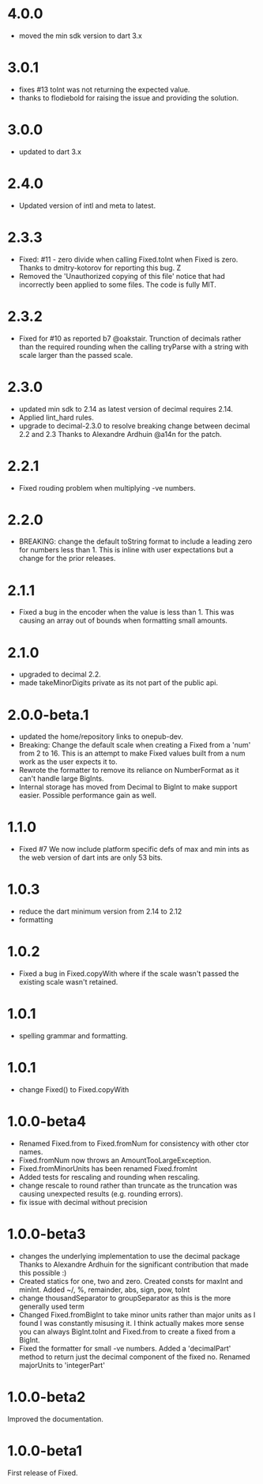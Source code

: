 # 4.0.0
- moved the min sdk version to dart 3.x

# 3.0.1
- fixes #13 toInt was not returning the expected value.
- thanks to flodiebold for raising the issue and providing the solution.

# 3.0.0
- updated to dart 3.x

# 2.4.0
- Updated version of intl and meta to latest. 
# 2.3.3
- Fixed: #11 - zero divide when calling Fixed.toInt when Fixed is zero. Thanks to dmitry-kotorov for reporting this bug. Z
- Removed the 'Unauthorized copying of this file' notice that had incorrectly been applied to some files. The code is fully MIT.

# 2.3.2
- Fixed for #10 as reported b7 @oakstair. Trunction of decimals rather than the required rounding when the calling tryParse with a string with scale larger than the passed scale.

# 2.3.0
- updated min sdk to 2.14 as latest version of decimal requires 2.14.
- Applied lint_hard rules.
- upgrade to decimal-2.3.0 to resolve breaking change between decimal 2.2 and 2.3
  Thanks to Alexandre Ardhuin @a14n for the patch.

# 2.2.1
- Fixed rouding problem when multiplying -ve numbers.

# 2.2.0
- BREAKING: change the default toString format to include a leading zero for numbers less than 1.  This is inline with user expectations but a change for the prior releases.

# 2.1.1
- Fixed a bug in the encoder when the value is less than 1.
  This was causing an array out of bounds when formatting small amounts.

# 2.1.0
- upgraded to decimal 2.2.
- made takeMinorDigits private as its not part of the public api.

# 2.0.0-beta.1
- updated the home/repository links to onepub-dev.
- Breaking: Change the default scale when creating a Fixed from a 'num' from 2 to 16.  This is an attempt to make Fixed values built from a num work as the user expects it to. 
- Rewrote the formatter to remove its reliance on NumberFormat as  it can't handle large BigInts.
- Internal storage has moved from Decimal to BigInt to make support easier. Possible performance gain as well.

# 1.1.0
- Fixed #7 We now include platform specific defs of max and min ints as the web version of dart ints are only 53 bits.
# 1.0.3
- reduce the dart minimum version from 2.14 to 2.12
- formatting

# 1.0.2
- Fixed a bug in Fixed.copyWith where if the scale wasn't passed the existing scale wasn't retained.

# 1.0.1
- spelling grammar and formatting.

# 1.0.1
 - change Fixed() to Fixed.copyWith


# 1.0.0-beta4
- Renamed Fixed.from to Fixed.fromNum for consistency with other ctor names. 
- Fixed.fromNum now throws an AmountTooLargeException. 
- Fixed.fromMinorUnits has been renamed Fixed.fromInt
- Added tests for rescaling and rounding when rescaling.
- change rescale to round rather than truncate as the truncation was causing unexpected results (e.g. rounding errors).
- fix issue with decimal without precision

# 1.0.0-beta3
- changes the underlying implementation to use the decimal package
  Thanks to Alexandre Ardhuin for the significant contribution that made this possible :)
- Created statics for one, two and zero. Created consts for maxInt and minInt. Added ~/, %, remainder, abs, sign, pow, toInt
- change thousandSeparator to groupSeparator as this is the more generally used term
- Changed Fixed.fromBigInt to take minor units rather than major units as I found I was constantly misusing it. I think actually makes more sense you can always BigInt.toInt and Fixed.from to create a fixed from a BigInt.
- Fixed the formatter for small -ve numbers. Added a 'decimalPart' method to return just the decimal component of the fixed no. Renamed majorUnits to 'integerPart'

# 1.0.0-beta2
Improved the documentation.

# 1.0.0-beta1
First release of Fixed.
